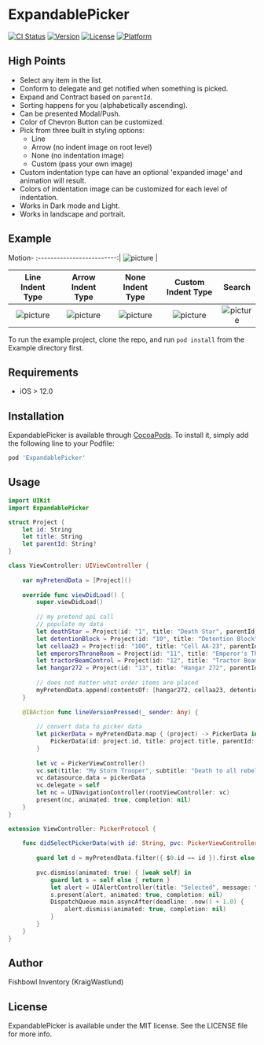 # ExpandablePicker

[![CI Status](https://img.shields.io/travis/FishbowlInventory/ExpandablePicker.svg?style=flat)](https://travis-ci.org/FishbowlInventory/ExpandablePicker)
[![Version](https://img.shields.io/cocoapods/v/ExpandablePicker.svg?style=flat)](https://cocoapods.org/pods/ExpandablePicker)
[![License](https://img.shields.io/cocoapods/l/ExpandablePicker.svg?style=flat)](https://cocoapods.org/pods/ExpandablePicker)
[![Platform](https://img.shields.io/cocoapods/p/ExpandablePicker.svg?style=flat)](https://cocoapods.org/pods/ExpandablePicker)

## High Points
- Select any item in the list.
- Conform to delegate and get notified when something is picked.
- Expand and Contract based on `parentId`.
- Sorting happens for you (alphabetically ascending).
- Can be presented Modal/Push.
- Color of Chevron Button can be customized.
- Pick from three built in styling options:
  - Line
  - Arrow (no indent image on root level)
  - None (no indentation image)
  - Custom (pass your own image)
- Custom indentation type can have an optional 'expanded image' and animation will result.
- Colors of indentation image can be customized for each level of indentation.
- Works in Dark mode and Light.
- Works in landscape and portrait.

## Example

Motion-
:-------------------------:|
![picture](https://raw.githubusercontent.com/FishbowlInventory/ExpandablePicker/master/ReadMeResources/1.gif) |


Line Indent Type | Arrow Indent Type | None Indent Type | Custom Indent Type | Search
:-------------------------:|:-------------------------:|:-------------------------:|:-------------------------:|:-------------------------:
![picture](https://raw.githubusercontent.com/FishbowlInventory/ExpandablePicker/master/ReadMeResources/1.png)  |  ![picture](https://raw.githubusercontent.com/FishbowlInventory/ExpandablePicker/master/ReadMeResources/2.png)  |  ![picture](https://raw.githubusercontent.com/FishbowlInventory/ExpandablePicker/master/ReadMeResources/3.png)  |  ![picture](https://raw.githubusercontent.com/FishbowlInventory/ExpandablePicker/master/ReadMeResources/4.png)  |  ![picture](https://raw.githubusercontent.com/FishbowlInventory/ExpandablePicker/master/ReadMeResources/5.png) 

To run the example project, clone the repo, and run `pod install` from the Example directory first.

## Requirements
- iOS > 12.0

## Installation

ExpandablePicker is available through [CocoaPods](https://cocoapods.org). To install
it, simply add the following line to your Podfile:

```ruby
pod 'ExpandablePicker'
```

## Usage
```swift
import UIKit
import ExpandablePicker

struct Project {
    let id: String
    let title: String
    let parentId: String?
}

class ViewController: UIViewController {
    
    var myPretendData = [Project]()
    
    override func viewDidLoad() {
        super.viewDidLoad()
        
        // my pretend api call
        // populate my data
        let deathStar = Project(id: "1", title: "Death Star", parentId: nil)
        let detentionBlock = Project(id: "10", title: "Detention Block", parentId: "1")
        let cellaa23 = Project(id: "100", title: "Cell AA-23", parentId: "10")
        let emperorsThroneRoom = Project(id: "11", title: "Emperor's Throne Room", parentId: "1")
        let tractorBeamControl = Project(id: "12", title: "Tractor Beam Control", parentId: "1")
        let hangar272 = Project(id: "13", title: "Hangar 272", parentId: "1")
        
        // does not matter what order items are placed
        myPretendData.append(contentsOf: [hangar272, cellaa23, detentionBlock, tractorBeamControl, deathStar, emperorsThroneRoom])
    }
    
    @IBAction func lineVersionPressed(_ sender: Any) {
        
        // convert data to picker data
        let pickerData = myPretendData.map { (project) -> PickerData in
            PickerData(id: project.id, title: project.title, parentId: project.parentId)
        }
        
        let vc = PickerViewController()
        vc.set(title: "My Storm Trooper", subtitle: "Death to all rebels")
        vc.datasource.data = pickerData
        vc.delegate = self
        let nc = UINavigationController(rootViewController: vc)
        present(nc, animated: true, completion: nil)
    }
}

extension ViewController: PickerProtocol {
    
    func didSelectPickerData(with id: String, pvc: PickerViewController) {
        
        guard let d = myPretendData.filter({ $0.id == id }).first else { return }
        
        pvc.dismiss(animated: true) { [weak self] in
            guard let s = self else { return }
            let alert = UIAlertController(title: "Selected", message: "\(d.title) was selected.", preferredStyle: .alert)
            s.present(alert, animated: true, completion: nil)
            DispatchQueue.main.asyncAfter(deadline: .now() + 1.0) {
                alert.dismiss(animated: true, completion: nil)
            }
        }
    }
}
```

## Author

Fishbowl Inventory (KraigWastlund)

## License

ExpandablePicker is available under the MIT license. See the LICENSE file for more info.

